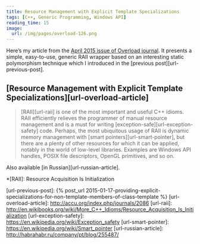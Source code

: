 ```yaml
---
title: Resource Management with Explicit Template Specializations
tags: [C++, Generic Programming, Windows API]
reading_time: 15
image:
  url: /img/pages/overload-126.png
---
```


<span class="drop-letter">H</span><span>ere’s</span> my article from the [April
2015 issue of Overload journal][url-overload]. It presents a simple,
easy-to-use, generic RAII wrapper based on an interesting static polymorphism
technique which I introduced in the [previous post][url-previous-post].

## [Resource Management with Explicit Template Specializations][url-overload-article]

> [RAII][url-raii] is one of the most important and useful C++ idioms. RAII
efficiently relieves the programmer of manual resource management and is a must
for writing [exception-safe][url-exception-safety] code. Perhaps, the most
ubiquitous usage of RAII is dynamic memory management with
[smart pointers][url-smart-pointer], but there are a plenty of other resources
for which it can be applied, notably in the world of low-level libraries.
Examples are Windows API handles, POSIX file descriptors, OpenGL primitives,
and so on.

Also available [in Russian][url-russian-article].

*[RAII]: Resource Acquisition Is Initialization

[url-overload]: http://accu.org/index.php/journals/c348/
[url-previous-post]: {% post_url 2015-01-17-providing-explicit-specializations-for-non-template-members-of-class-template %}
[url-overload-article]: http://accu.org/index.php/journals/2086
[url-raii]: http://en.wikibooks.org/wiki/More_C++_Idioms/Resource_Acquisition_Is_Initialization
[url-exception-safety]: https://en.wikipedia.org/wiki/Exception_safety
[url-smart-pointer]: https://en.wikipedia.org/wiki/Smart_pointer
[url-russian-article]: http://habrahabr.ru/company/pt/blog/255487/

<script type="application/ld+json">
  {
    "@context": "http://schema.org",
    "@graph": [
      {
        "@id": "#issue",
        "@type": "PublicationIssue",
        "issueNumber": "126",
        "about": "C++",
        "audience": "software developers",
        "datePublished": "2015-04",
        "inLanguage": "en-GB",
        "keywords": "C++,programming",
        "publisher": "ACCU",
        "name": "Overload 126",
        "url": "http://accu.org/index.php/journals/c348/"
      },
      {
        "@id": "#periodical",
        "@type": "Periodical",
        "issn": "1354-3172",
        "about": "C++",
        "audience": "software developers",
        "inLanguage": "en-GB",
        "keywords": "C++,programming",
        "publisher": "ACCU",
        "description": "Overload publishes a high standard of articles about all aspects of software development. It relies on a team of advisors who work with authors to ensure that the articles are both clear and accurate.",
        "name": "Overload",
        "url": "http://accu.org/index.php/journal"
      },
      {
        "@id": "#article",
        "@type": "ScholarlyArticle",
        "pageEnd": "22",
        "pageStart": "18",
        "wordCount": "2829",
        "about": "C++",
        "audience": "software developers",
        "author": "{{ site.author }}",
        "datePublished": "2015-04",
        "inLanguage": "en-GB",
        "isPartOf": [ { "@id": "#issue" }, { "@id": "#periodical" } ],
        "keywords": "{{ page | keywords }}",
        "publisher": "ACCU",
        "timeRequired": "PT15M",
        "description": "RAII is a useful idiom. We present a powerful extension using explicit template specialization.",
        "name": "{{ page.title }}",
        "headline": "{{ page.title }}",
        "image": "{{ site.url }}{{ site.baseurl }}{{ page.image.url | liquify }}",
        "url": "http://accu.org/index.php/journals/2086"
      }
    ]
  }
</script>
